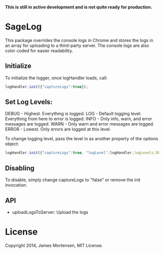 **This is still in active development and is not quite ready for production.**


# SageLog

This package overrides the console logs in Chrome and stores the logs in an array for uploading
to a third-party server. The console logs are also color coded for easier readability.

## Initialize

To initialize the logger, once logHandler loads, call:

```javascript
logHandler.init({"captureLogs":true});
```


## Set Log Levels:
 
DEBUG - Highest. Everything is logged.
LOG - Default logging level. Everything from here to error is logged.
INFO - Only info, warn, and error messages are logged.
WARN - Only warn and error messages are logged.
ERROR - Lowest. Only errors are logged at this level.
 
To change logging level, pass the level in as another property of the options object:
    
```javascript
logHandler.init({"captureLogs":true, "logLevel":logHandler.logLevels.DEBUG});
```

## Disabling

To disable, simply change captureLogs to "false" or remove the init invocation.


## API

- uploadLogsToServer:  Upload the logs 


# License

Copyright 2014, James Mortensen, MIT License.